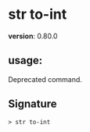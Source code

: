 # str to-int

**version**: 0.80.0

## **usage**:

Deprecated command.

## Signature

`> str to-int `
